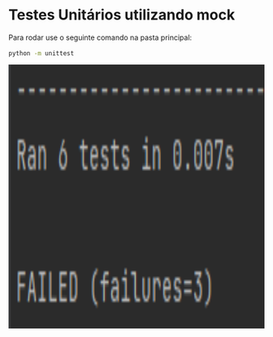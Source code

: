 # Testes Unitários utilizando mock

Para rodar use o seguinte comando na pasta principal:

   ```bash
   python -m unittest 

   ```
<p align="center">
  <img height="520" src="images/imagem.PNG" />
</p>
